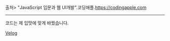 출처>
"JavaScript 입문과 웹 UI개발".코딩애플.https://codingapple.com
<hr>코드는 제 입맛에 맞게 바꿨습니다.

[Velog](https://velog.io/@thdgusrbek/series/JavaScript-%EC%9E%85%EB%AC%B8%EA%B3%BC-%EC%9B%B9-UI%EA%B0%9C%EB%B0%9C)
